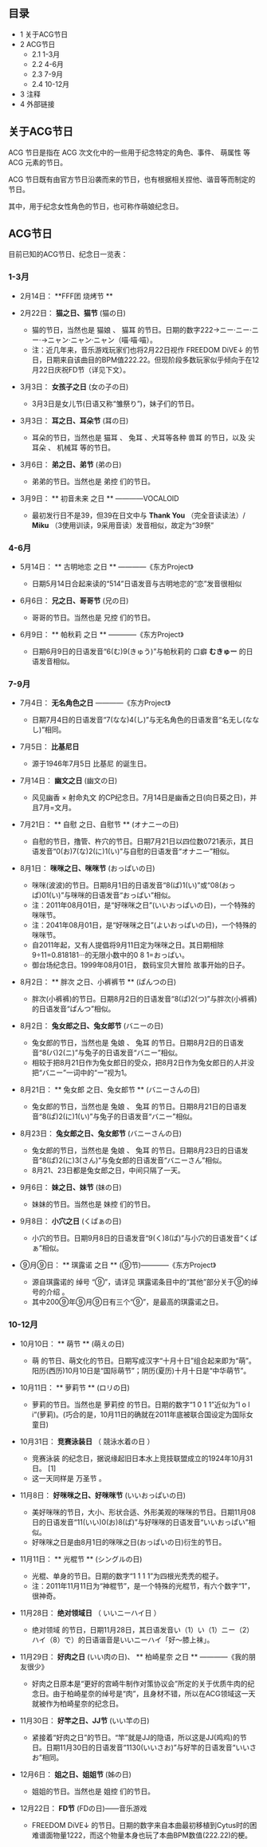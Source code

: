 ##  目录

  * 1  关于ACG节日 
  * 2  ACG节日 
    * 2.1  1-3月 
    * 2.2  4-6月 
    * 2.3  7-9月 
    * 2.4  10-12月 
  * 3  注释 
  * 4  外部链接 

##  关于ACG节日

ACG  节日是指在  ACG  次文化中的一些用于纪念特定的角色、事件、  萌属性  等  ACG  元素的节日。

ACG  节日既有由官方节日沿袭而来的节日，也有根据相关捏他、谐音等而制定的节日。

其中，用于纪念女性角色的节日，也可称作萌娘纪念日。

##  ACG节日

目前已知的ACG节日、纪念日一览表：

###  1-3月

  * 2月14日： **FFF团 烧烤节  **

  * 2月22日： **猫之日、猫节** (猫の日) 
    * 猫的节日，当然也是  猫娘  、  猫耳  的节日。日期的数字222→ニー·ニー·ニー·→ニャン·ニャン·ニャン（喵·喵·喵）。 
    * 注：近几年来，音乐游戏玩家们也将2月22日视作  FREEDOM DiVE↓  的节日，日期来自该曲目的BPM值222.22。但现阶段多数玩家似乎倾向于在12月22日庆祝FD节（详见下文）。 

  * 3月3日： **女孩子之日** (女の子の日) 
    * 3月3日是女儿节(日语又称“雏祭り”)，妹子们的节日。 

  * 3月3日： **耳之日、耳朵节** (耳の日) 
    * 耳朵的节日，当然也是  猫耳  、  兔耳  、犬耳等各种  兽耳  的节日，以及  尖耳朵  、  机械耳  等的节日。 

  * 3月6日： **弟之日、弟节** (弟の日) 
    * 弟弟的节日。当然也是  弟控  们的节日。 

  * 3月9日： ** 初音未来  之日 ** ————VOCALOID 
    * 最初发行日不是39，但39在日文中与 **Thank You** （完全音读读法）/ **Miku** （3使用训读，9采用音读）发音相似，故定为“39祭” 

###  4-6月

  * 5月14日： ** 古明地恋  之日 ** ————《东方Project》 
    * 日期5月14日合起来读的“514”日语发音与古明地恋的“恋”发音很相似 

  * 6月6日： **兄之日、哥哥节** (兄の日) 
    * 哥哥的节日。当然也是  兄控  们的节日。 

  * 6月9日： ** 帕秋莉  之日 ** ————《东方Project》 
    * 日期6月9日的日语发音“6(む)9(きゅう)”与帕秋莉的  口癖  **むきゅー** 的日语发音相似。 

###  7-9月

  * 7月4日： **无名角色之日** ————《东方Project》 
    * 日期7月4日的日语发音“7(なな)4(し)”与无名角色的日语发音“名无し(ななし)”相同。 

  * 7月5日： **比基尼日**
    * 源于1946年7月5日  比基尼  的诞生日。 

  * 7月14日： **幽文之日** (幽文の日) 
    * 风见幽香  ×  射命丸文  的CP纪念日。7月14日是幽香之日(向日葵之日)，并且7月=文月。 

  * 7月21日： ** 自慰  之日、自慰节 ** (オナニーの日) 
    * 自慰的节日，撸管、杵穴的节日。日期7月21日以四位数0721表示，其日语发音“0(お)7(な)2(に)1(い)”与自慰的日语发音“オナニー”相似。 

  * 8月1日： **咪咪之日、咪咪节** (おっぱいの日) 
    * 咪咪(波波)的节日。日期8月1日的日语发音“8(ぱ)1(い)”或“08(おっぱ)01(い)”与咪咪的日语发音“おっぱい”相似。 
    * 注：2011年08月01日，是“好咪咪之日”(いいおっぱいの日)，一个特殊的咪咪节。 
    * 注：2041年08月01日，是“好咪咪之日”(よいおっぱいの日)，一个特殊的咪咪节。 
    * 自2011年起，又有人提倡将9月11日定为咪咪之日。其日期相除9÷11=0.818181···的无限小数中的0 8 1=おっぱい。 
    * 御台场纪念日。1999年08月01日，  数码宝贝大冒险  故事开始的日子。 

  * 8月2日： ** 胖次  之日、小裤裤节 ** (ぱんつの日) 
    * 胖次(小裤裤)的节日。日期8月2日的日语发音“8(ぱ)2(つ)”与胖次(小裤裤)的日语发音“ぱんつ”相似。 

  * 8月2日： **兔女郎之日、兔女郎节** (バニーの日) 
    * 兔女郎的节日，当然也是  兔娘  、  兔耳  的节日。日期8月2日的日语发音“8(バ)2(ニ)”与兔子的日语发音“バニー”相似。 
    * 相较于把8月21日作为兔女郎日的受众，把8月2日作为兔女郎日的人并没把“バニー”一词中的“ー”视为1。 

  * 8月21日： ** 兔女郎  之日、兔女郎节 ** (バニーさんの日) 
    * 兔女郎的节日，当然也是  兔娘  、  兔耳  的节日。日期8月21日的日语发音“8(ぱ)2(に)1(い)”与兔子的日语发音“バニー”相似。 

  * 8月23日： **兔女郎之日、兔女郎节** (バニーさんの日) 
    * 兔女郎的节日，当然也是  兔娘  、  兔耳  的节日。日期8月23日的日语发音“8(ぱ)2(に)3(さん)”与兔女郎的日语发音“バニーさん”相似。 
    * 8月21、23日都是兔女郎之日，中间只隔了一天。 

  * 9月6日： **妹之日、妹节** (妹の日) 
    * 妹妹的节日。当然也是  妹控  们的节日。 

  * 9月8日： **小穴之日** (くぱぁの日) 
    * 小穴的节日。日期9月8日的日语发音“9(く)8(ぱ)”与小穴的日语发音“くぱぁ”相似。 

  * ⑨月⑨日： ** 琪露诺  之日 ** (⑨节)————《东方Project》 
    * 源自琪露诺的  绰号  “⑨”，请详见  琪露诺条目中的“其他”部分关于⑨的绰号的介绍  。 
    * 其中200⑨年⑨月⑨日有三个“⑨”，是最高的琪露诺之日。 

###  10-12月

  * 10月10日： ** 萌节  ** (萌えの日) 
    * 萌  的节日、萌文化的节日。日期写成汉字“十月十日”组合起来即为“萌”。阳历(西历)10月10日是“国际萌节”；阴历(夏历)十月十日是“中华萌节”。 

  * 10月11日： ** 萝莉节  ** (ロリの日) 
    * 萝莉的节日。当然也是  萝莉控  的节日。日期的数字“1 0 1 1”近似为“l o l i”(萝莉)。(巧合的是，10月11日的确就在2011年底被联合国设定为国际女童日) 

  * 10月31日： **竞赛泳装日** （  競泳水着の日  ） 
    * 竞赛泳装  的纪念日，据说缘起旧日本水上竞技联盟成立的1924年10月31日。  [1] 
    * 这一天同样是  万圣节  。 

  * 11月8日： **好咪咪之日、好咪咪节** (いいおっぱいの日) 
    * 美好咪咪的节日，大小、形状合适、外形美观的咪咪的节日。日期11月08日的日语发音“11(いい)0(お)8(ぱ)”与好咪咪的日语发音“いいおっぱい”相似。 
    * 好咪咪之日是由8月1日的咪咪之日(おっぱいの日)衍生的节日。 

  * 11月11日： ** 光棍节  ** (シングルの日) 
    * 光棍、单身的节日。日期的数字“1 1 1 1”为四根光秃秃的棍子。 
    * 注：2011年11月11日为“神棍节”，是一个特殊的光棍节，有六个数字“1”，很神奇。 

  * 11月28日： **绝对领域日** （  いいニーハイ日  ） 
    * 绝对领域  的节日，日期11月28日，其日语发音い（1）い（1）ニー（2）ハイ（8）で）的日语谐音是いいニーハイ「好～膝上袜」。 

  * 11月29日： **好肉之日** (いい肉の日)、 ** 柏崎星奈  之日 ** ————《我的朋友很少》 
    * 好肉之日原本是“更好的宫崎牛制作对策协议会”所定的关于优质牛肉的纪念日。由于柏崎星奈的绰号是“肉”，且身材不错，所以在ACG领域这一天就被作为柏崎星奈的纪念日。 

  * 11月30日： **好竿之日、JJ节** (いい竿の日) 
    * 紧接着“好肉之日”的节日。“竿”就是JJ的隐语，所以这是JJ(鸡鸡)的节日。日期11月30日的日语发音“1130(いいさお)”与好竿的日语发音“いいさお”相同。 

  * 12月6日： **姐之日、姐姐节** (姊の日) 
    * 姐姐的节日。当然也是  姐控  们的节日。 

  * 12月22日： **FD节** (FDの日)——音乐游戏 
    * FREEDOM DiVE↓  的节日。日期的数字来自本曲最初移植到Cytus时的困难谱面物量1222，而这个物量本身也玩了本曲BPM数值(222.22)的梗。 